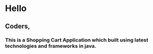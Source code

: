 # Hello

## Coders,

### This is a Shopping Cart Application which built using latest technologies and frameworks in java.